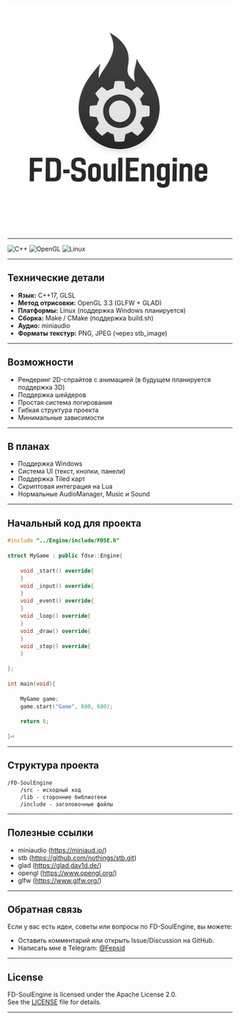 
<p align="center">
  <img src="logo.png" alt="FD-SoulEngine logo" width="550"/>
</p>


---

![C++](https://img.shields.io/badge/C++-17-blue) ![OpenGL](https://img.shields.io/badge/OpenGL-3.3-green) ![Linux](https://img.shields.io/badge/Linux-supported-orange)

---

## Технические детали
- **Язык:** C++17, GLSL  
- **Метод отрисовки:** OpenGL 3.3 (GLFW + GLAD)  
- **Платформы:** Linux (поддержка Windows планируется)  
- **Сборка:** Make / CMake (поддержка build.sh)  
- **Аудио:** miniaudio
- **Форматы текстур:** PNG, JPEG (через stb_image)

---

## Возможности
- Рендеринг 2D-спрайтов с анимацией  (в будущем планируется поддержка 3D)
- Поддержка шейдеров  
- Простая система логирования  
- Гибкая структура проекта  
- Минимальные зависимости  

---
## В планах
- Поддержка Windows  
- Система UI (текст, кнопки, панели)  
- Поддержка Tiled карт  
- Скриптовая интеграция на Lua  
- Нормальные AudioManager, Music и Sound

---

## Начальный код для проекта

```cpp
#include "../Engine/include/FDSE.h"

struct MyGame : public fdse::Engine{

    void _start() override{
    }
    void _input() override{
    }
    void _event() override{
    }
    void _loop() override{
    }
    void _draw() override{
    }
    void _stop() override{
    }

};

int main(void){

    MyGame game;
    game.start("Game", 800, 600);

    return 0;
    
}⏎  
```

---

## Структура проекта
``` text
/FD-SoulEngine
	/src - исходный код
	/lib - сторонние библиотеки
	/include - заголовочные файлы
```

---

## Полезные ссылки

- miniaudio (https://miniaud.io/)
- stb (https://github.com/nothings/stb.git)
- glad (https://glad.dav1d.de/)
- opengl (https://www.opengl.org/)
- glfw (https://www.glfw.org/)

---

## Обратная связь
Если у вас есть идеи, советы или вопросы по FD-SoulEngine, вы можете:  
- Оставить комментарий или открыть Issue/Discussion на GitHub.  
- Написать мне в Telegram: [@Fepsid](https://t.me/Fepsid)

---

## License
FD-SoulEngine is licensed under the Apache License 2.0.  
See the [LICENSE](./LICENSE) file for details.

---
